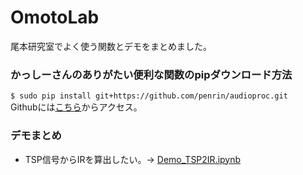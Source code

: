 # OmotoLab
尾本研究室でよく使う関数とデモをまとめました。


### かっしーさんのありがたい便利な関数のpipダウンロード方法
`$ sudo pip install git+https://github.com/penrin/audioproc.git`  
Githubには[こちら](https://github.com/penrin/audioproc)からアクセス。

### デモまとめ
* TSP信号からIRを算出したい。→ [Demo_TSP2IR.ipynb](https://github.com/kabewall/OmotoLab/blob/master/Demo_TSP2IR.ipynb)
